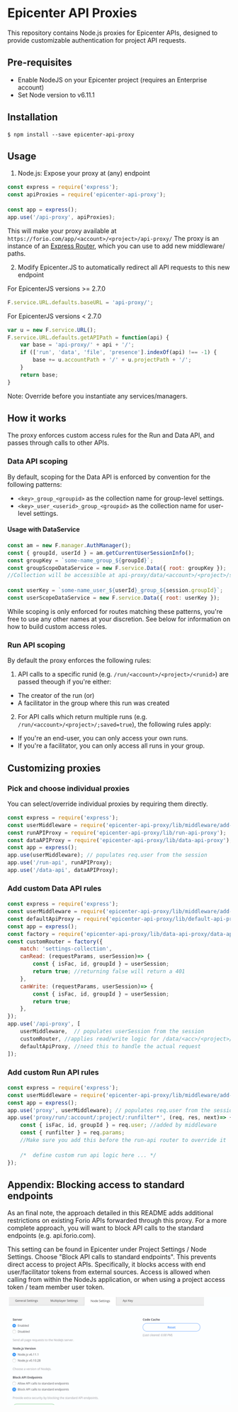 # Epicenter API Proxies

This repository contains Node.js proxies for Epicenter APIs, designed to provide customizable authentication for project API requests.

## Pre-requisites

- Enable NodeJS on your Epicenter project (requires an Enterprise account)
- Set Node version to v6.11.1

## Installation
```
$ npm install --save epicenter-api-proxy
```

## Usage

1. Node.js: Expose your proxy at (any) endpoint
```js
const express = require('express');
const apiProxies = require('epicenter-api-proxy');

const app = express();
app.use('/api-proxy', apiProxies);
```
This will make your proxy available at `https://forio.com/app/<account>/<project>/api-proxy/`
The proxy is an instance of an [Express Router](https://expressjs.com/en/4x/api.html#router), which you can use to add new middleware/ paths.

2. Modify Epicenter.JS to automatically redirect all API requests to this new endpoint

For EpicenterJS versions >= 2.7.0
```js
F.service.URL.defaults.baseURL = 'api-proxy/';
```

For EpicenterJS versions < 2.7.0
```js
var u = new F.service.URL();
F.service.URL.defaults.getAPIPath = function(api) {
    var base = 'api-proxy/' + api + '/';
    if (['run', 'data', 'file', 'presence'].indexOf(api) !== -1) {
        base += u.accountPath + '/' + u.projectPath + '/';
    }
    return base;
}
```
Note: Override before you instantiate any services/managers.

## How it works

The proxy enforces custom access rules for the Run and Data API, and passes through calls to other APIs.

### Data API scoping

By default, scoping for the Data API is enforced by convention for the following patterns:

* `<key>_group_<groupid>` as the collection name for group-level settings.
* `<key>_user_<userid>_group_<groupid>` as the collection name for user-level settings.

#### Usage with DataService

```js
const am = new F.manager.AuthManager();
const { groupId, userId } = am.getCurrentUserSessionInfo();
const groupKey = `some-name_group_${groupId}`;
const groupScopeDataService = new F.service.Data({ root: groupKey });
//Collection will be accessible at api-proxy/data/<account>/<project>/some-name_group_<groupid>

const userKey = `some-name_user_${userId}_group_${session.groupId}`;
const userScopeDataService = new F.service.Data({ root: userKey });
```

While scoping is only enforced for routes matching these patterns, you're free to use any other names at your discretion. See below for information on how to build custom access roles.

### Run API scoping

By default the proxy enforces the following rules:

1. API calls to a specific runid (e.g. `/run/<account>/<project>/<runid>`) are passed theough if you're either:

- The creator of the run (or)
- A facilitator in the group where this run was created


2. For API calls which return multiple runs (e.g. `/run/<account>/<project>/;saved=true`), the following rules apply:

- If you're an end-user, you can only access your own runs.
- If you're a facilitator, you can only access all runs in your group.

## Customizing proxies

### Pick and choose individual proxies

You can select/override individual proxies by requiring them directly.

```js
const express = require('express');
const userMiddleware = require('epicenter-api-proxy/lib/middleware/add-user-middleware');
const runAPIProxy = require('epicenter-api-proxy/lib/run-api-proxy');
const dataAPIProxy = require('epicenter-api-proxy/lib/data-api-proxy');
const app = express();
app.use(userMiddleware); // populates req.user from the session
app.use('/run-api', runAPIProxy);
app.use('/data-api', dataAPIProxy);
```

### Add custom Data API rules
```js
const express = require('express');
const userMiddleware = require('epicenter-api-proxy/lib/middleware/add-user-middleware');
const defaultApiProxy = require('epicenter-api-proxy/lib/default-api-proxy');
const app = express();
const factory = require('epicenter-api-proxy/lib/data-api-proxy/data-api-router-factory');
const customRouter = factory({
    match: 'settings-collection',
    canRead: (requestParams, userSession)=> {
        const { isFac, id, groupId } = userSession;
        return true; //returning false will return a 401
    },
    canWrite: (requestParams, userSession)=> {
        const { isFac, id, groupId } = userSession;
        return true;
    },
});
app.use('/api-proxy', [
    userMiddleware,  // populates userSession from the session
    customRouter, //applies read/write logic for /data/<acc>/<project>/settings-collection
    defaultApiProxy, //need this to handle the actual request
]);
```

### Add custom Run API rules
```js
const express = require('express');
const userMiddleware = require('epicenter-api-proxy/lib/middleware/add-user-middleware');
const app = express();
app.use('proxy', userMiddleware); // populates req.user from the session
app.use('proxy/run/:account/:project/:runfilter*', (req, res, next)=> {
    const { isFac, id, groupId } = req.user; //added by middleware
    const { runfilter } = req.params;
    //Make sure you add this before the run-api router to override it

    /*  define custom run api logic here ... */
});
```


## Appendix: Blocking access to standard endpoints

As an final note, the approach detailed in this README adds additional restrictions on existing Forio APIs forwarded through this proxy.   For a more complete approach, you will want to block API calls to the standard endpoints (e.g. api.forio.com).   

This setting can be found in Epicenter under Project Settings / Node Settings.  Choose "Block API calls to standard endpoints".   This prevents direct access to project APIs.  Specifically, it blocks access with end user/facilitator tokens from external sources.   Access is allowed when calling from within the NodeJs application, or when using a project access token / team member user token.

![Node settings](node-settings.png "Node settings")
